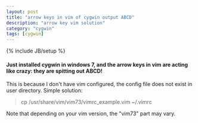 ```yaml
---
layout: post
title: "arrow keys in vim of cygwin output ABCD"
description: "arrow key vim solution"
category: "cygwin"
tags: [cygwin]
---
```

{% include JB/setup %}
#### Just installed cygwin in windows 7, and the arrow keys in vim are acting like crazy: they are spitting out ABCD!
This is because I don't have vim configured, the config file does not exist in user directory.
Simple solution:
> cp /usr/share/vim/vim73/vimrc_example.vim ~/.vimrc

Note that depending on your vim version, the "vim73" part may vary.